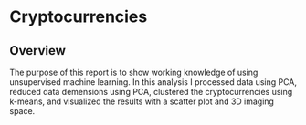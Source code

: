 # Cryptocurrencies

## Overview

The purpose of this report is to show working knowledge of using unsupervised machine learning. In this analysis I processed data using PCA, reduced data demensions using PCA, clustered the cryptocurrencies using k-means, and visualized the results with a scatter plot and 3D imaging space. 
